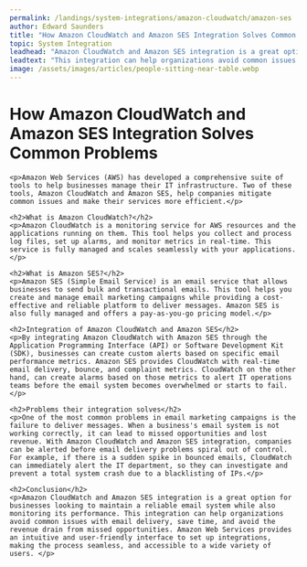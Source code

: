 ```yaml
---
permalink: /landings/system-integrations/amazon-cloudwatch/amazon-ses
author: Edward Saunders
title: "How Amazon CloudWatch and Amazon SES Integration Solves Common Problems"
topic: System Integration
leadhead: "Amazon CloudWatch and Amazon SES integration is a great option for businesses looking to maintain a reliable email system while also monitoring its performance"
leadtext: "This integration can help organizations avoid common issues with email delivery, save time, and avoid the revenue drain from missed opportunities. Amazon Web Services provides an intuitive and user-friendly interface to set up integrations, making the process seamless, and accessible to a wide variety of users."
image: /assets/images/articles/people-sitting-near-table.webp
---
```

<div class="arttext">	<h1>How Amazon CloudWatch and Amazon SES Integration Solves Common Problems</h1>
	
	<p>Amazon Web Services (AWS) has developed a comprehensive suite of tools to help businesses manage their IT infrastructure. Two of these tools, Amazon CloudWatch and Amazon SES, help companies mitigate common issues and make their services more efficient.</p>

	<h2>What is Amazon CloudWatch?</h2>
	<p>Amazon CloudWatch is a monitoring service for AWS resources and the applications running on them. This tool helps you collect and process log files, set up alarms, and monitor metrics in real-time. This service is fully managed and scales seamlessly with your applications.</p> 

	<h2>What is Amazon SES?</h2>
	<p>Amazon SES (Simple Email Service) is an email service that allows businesses to send bulk and transactional emails. This tool helps you create and manage email marketing campaigns while providing a cost-effective and reliable platform to deliver messages. Amazon SES is also fully managed and offers a pay-as-you-go pricing model.</p>

	<h2>Integration of Amazon CloudWatch and Amazon SES</h2>
	<p>By integrating Amazon CloudWatch with Amazon SES through the Application Programming Interface (API) or Software Development Kit (SDK), businesses can create custom alerts based on specific email performance metrics. Amazon SES provides CloudWatch with real-time email delivery, bounce, and complaint metrics. CloudWatch on the other hand, can create alarms based on those metrics to alert IT operations teams before the email system becomes overwhelmed or starts to fail.</p>

	<h2>Problems their integration solves</h2>
	<p>One of the most common problems in email marketing campaigns is the failure to deliver messages. When a business's email system is not working correctly, it can lead to missed opportunities and lost revenue. With Amazon CloudWatch and Amazon SES integration, companies can be alerted before email delivery problems spiral out of control. For example, if there is a sudden spike in bounced emails, CloudWatch can immediately alert the IT department, so they can investigate and prevent a total system crash due to a blacklisting of IPs.</p>

	<h2>Conclusion</h2>
	<p>Amazon CloudWatch and Amazon SES integration is a great option for businesses looking to maintain a reliable email system while also monitoring its performance. This integration can help organizations avoid common issues with email delivery, save time, and avoid the revenue drain from missed opportunities. Amazon Web Services provides an intuitive and user-friendly interface to set up integrations, making the process seamless, and accessible to a wide variety of users. </p>
</div>